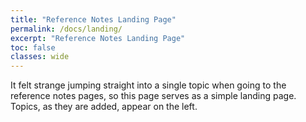 ```yaml
---
title: "Reference Notes Landing Page"
permalink: /docs/landing/
excerpt: "Reference Notes Landing Page"
toc: false
classes: wide
---
```

It felt strange jumping straight into a single topic when going to the reference notes pages, so this page serves as a simple landing page.  Topics, as they are added, appear on the left.
